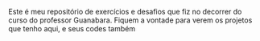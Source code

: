Este é meu repositório de exercícios e desafios que fiz no decorrer do curso do professor Guanabara. Fiquem a vontade para verem os projetos que tenho aqui, e seus codes também
